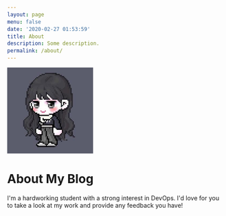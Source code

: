 ```yaml
---
layout: page
menu: false
date: '2020-02-27 01:53:59'
title: About
description: Some description.
permalink: /about/
---
```


<img class="img-rounded" src="/assets/img/uploads/profile.png" alt="Thiago Rossener" width="200">

# About My Blog

I'm a hardworking student with a strong interest in DevOps. I'd love for you to take a look at my work and provide any feedback you have!
